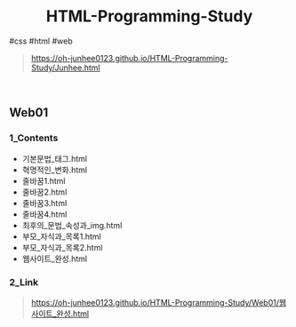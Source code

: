 <h1 align="center">HTML-Programming-Study</h1>
#css #html #web
<br>

> https://oh-junhee0123.github.io/HTML-Programming-Study/Junhee.html
<br>

## Web01
### 1_Contents
<ul>
  <li>기본문법_태그.html</li>
  <li>혁명적인_변화.html</li>
  <li>줄바꿈1.html</li>
  <li>줄바꿈2.html</li>
  <li>줄바꿈3.html</li>
  <li>줄바꿈4.html</li>
  <li>최후의_문법_속성과_img.html</li>
  <li>부모_자식과_목록1.html</li>
  <li>부모_자식과_목록2.html</li>
  <li>웹사이트_완성.html</li>
</ul>

### 2_Link
> https://oh-junhee0123.github.io/HTML-Programming-Study/Web01/웹사이트_완성.html
